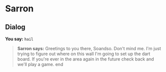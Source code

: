 # Sarron


## Dialog

**You say:** `hail`



>**Sarron says:** Greetings to you there, Soandso. Don't mind me. I'm just trying to figure out where on this wall I'm going to set up the dart board. If you're ever in the area again in the future check back and we'll play a game.
end
